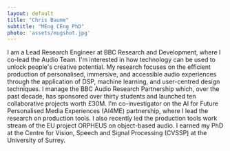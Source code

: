```yaml
---
layout: default
title: "Chris Baume"
subtitle: "MEng CEng PhD"
photo: 'assets/mugshot.jpg'
---
```

I am a Lead Research Engineer at BBC Research and Development, where I co-lead the Audio Team. I'm interested in how technology can be used to unlock people's creative potential. My research focuses on the efficient production of personalised, immersive, and accessible audio experiences through the application of DSP, machine learning, and user-centred design techniques. I manage the BBC Audio Research Partnership which, over the past decade, has sponsored over thirty students and launched ten collaborative projects worth £30M. I'm co-investigator on the AI for Future Personalised Media Experiences (AI4ME) partnership, where I lead the research on production tools. I also recently led the production tools work stream of the EU project ORPHEUS on object-based audio. I earned my PhD at the Centre for Vision, Speech and Signal Processing (CVSSP) at the University of Surrey.
